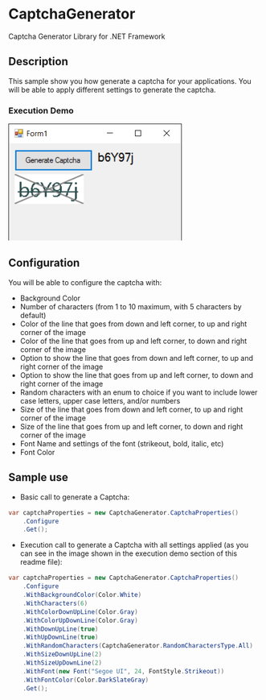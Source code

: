 # CaptchaGenerator
Captcha Generator Library for .NET Framework

## Description
This sample show you how generate a captcha for your applications.
You will be able to apply different settings to generate the captcha.

### Execution Demo
![screenshot](https://raw.githubusercontent.com/J0rgeSerran0/CaptchaGenerator/master/CaptchaGenerator_WindowsDemo.png)

## Configuration
You will be able to configure the captcha with:
* Background Color
* Number of characters (from 1 to 10 maximum, with 5 characters by default)
* Color of the line that goes from down and left corner, to up and right corner of the image
* Color of the line that goes from up and left corner, to down and right corner of the image
* Option to show the line that goes from down and left corner, to up and right corner of the image
* Option to show the line that goes from up and left corner, to down and right corner of the image
* Random characters with an enum to choice if you want to include lower case letters, upper case letters, and/or numbers
* Size of the line that goes from down and left corner, to up and right corner of the image
* Size of the line that goes from up and left corner, to down and right corner of the image
* Font Name and settings of the font (strikeout, bold, italic, etc)
* Font Color

## Sample use
* Basic call to generate a Captcha:
```csharp
var captchaProperties = new CaptchaGenerator.CaptchaProperties()
    .Configure
    .Get();
```

* Execution call to generate a Captcha with all settings applied (as you can see in the image shown in the execution demo section of this readme file):
```csharp
var captchaProperties = new CaptchaGenerator.CaptchaProperties()
    .Configure
    .WithBackgroundColor(Color.White)
    .WithCharacters(6)
    .WithColorDownUpLine(Color.Gray)
    .WithColorUpDownLine(Color.Gray)
    .WithDownUpLine(true)
    .WithUpDownLine(true)
    .WithRandomCharacters(CaptchaGenerator.RandomCharactersType.All)
    .WithSizeDownUpLine(2)
    .WithSizeUpDownLine(2)
    .WithFont(new Font("Segoe UI", 24, FontStyle.Strikeout))
    .WithFontColor(Color.DarkSlateGray)
    .Get();
```
